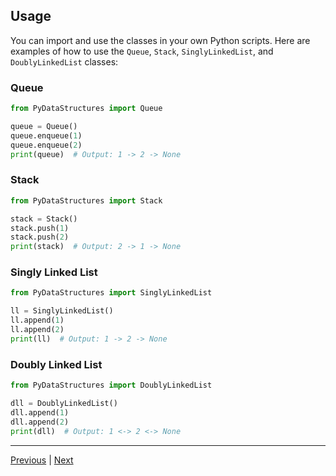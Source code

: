 ## Usage

You can import and use the classes in your own Python scripts.
Here are examples of how to use the `Queue`, `Stack`, `SinglyLinkedList`, and `DoublyLinkedList` classes:

### Queue

```python
from PyDataStructures import Queue

queue = Queue()
queue.enqueue(1)
queue.enqueue(2)
print(queue)  # Output: 1 -> 2 -> None
```

### Stack

```python
from PyDataStructures import Stack

stack = Stack()
stack.push(1)
stack.push(2)
print(stack)  # Output: 2 -> 1 -> None
```

### Singly Linked List

```python
from PyDataStructures import SinglyLinkedList

ll = SinglyLinkedList()
ll.append(1)
ll.append(2)
print(ll)  # Output: 1 -> 2 -> None
```

### Doubly Linked List

```python
from PyDataStructures import DoublyLinkedList

dll = DoublyLinkedList()
dll.append(1)
dll.append(2)
print(dll)  # Output: 1 <-> 2 <-> None
```

---

[Previous](../Docs/installation.md) | [Next](../Docs/queue.md)
